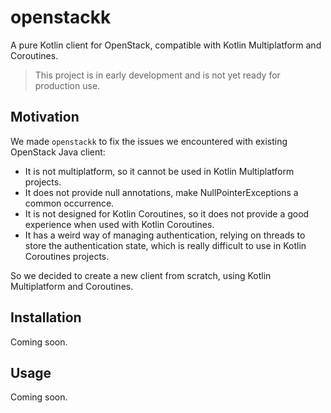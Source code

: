 # openstackk

A pure Kotlin client for OpenStack, compatible with Kotlin Multiplatform and Coroutines.

> This project is in early development and is not yet ready for production use.

## Motivation

We made `openstackk` to fix the issues we encountered with existing OpenStack Java client:

- It is not multiplatform, so it cannot be used in Kotlin Multiplatform projects.
- It does not provide null annotations, make NullPointerExceptions a common occurrence.
- It is not designed for Kotlin Coroutines, so it does not provide a good experience when used with Kotlin Coroutines.
- It has a weird way of managing authentication, relying on threads to store the authentication state, which is really
  difficult to use in Kotlin Coroutines projects.

So we decided to create a new client from scratch, using Kotlin Multiplatform and Coroutines.

## Installation

Coming soon.

## Usage

Coming soon.
